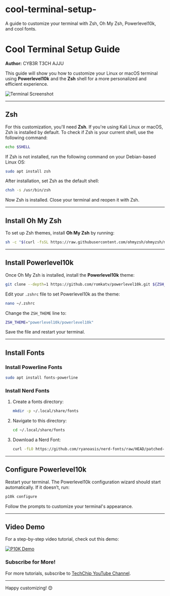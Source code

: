 # cool-terminal-setup-
A guide to customize your terminal with Zsh, Oh My Zsh, Powerlevel10k, and cool fonts.

# Cool Terminal Setup Guide

**Author:** CYB3R T3CH AJJU

This guide will show you how to customize your Linux or macOS terminal using **Powerlevel10k** and the **Zsh** shell for a more personalized and efficient experience.

![Terminal Screenshot]([https://github.com/user-attachments/assets/be4ca301-e242-4703-b66c-5f4a28f8c193](https://www.howtogeek.com/supercharge-your-command-prompt-with-zsh-and-oh-my-zsh/))

---

## Zsh

For this customization, you'll need **Zsh**. If you're using Kali Linux or macOS, Zsh is installed by default. To check if Zsh is your current shell, use the following command:

```bash
echo $SHELL
```

If Zsh is not installed, run the following command on your Debian-based Linux OS:

```bash
sudo apt install zsh
```

After installation, set Zsh as the default shell:

```bash
chsh -s /usr/bin/zsh
```

Now Zsh is installed. Close your terminal and reopen it with Zsh.

---

## Install Oh My Zsh

To set up Zsh themes, install **Oh My Zsh** by running:

```bash
sh -c "$(curl -fsSL https://raw.githubusercontent.com/ohmyzsh/ohmyzsh/master/tools/install.sh)"
```

---

## Install Powerlevel10k

Once Oh My Zsh is installed, install the **Powerlevel10k** theme:

```bash
git clone --depth=1 https://github.com/romkatv/powerlevel10k.git ${ZSH_CUSTOM:-$HOME/.oh-my-zsh/custom}/themes/powerlevel10k
```

Edit your `.zshrc` file to set Powerlevel10k as the theme:

```bash
nano ~/.zshrc
```

Change the `ZSH_THEME` line to:

```bash
ZSH_THEME="powerlevel10k/powerlevel10k"
```

Save the file and restart your terminal.

---

## Install Fonts

### Install Powerline Fonts

```bash
sudo apt install fonts-powerline
```

### Install Nerd Fonts

1. Create a fonts directory:
   ```bash
   mkdir -p ~/.local/share/fonts
   ```
2. Navigate to this directory:
   ```bash
   cd ~/.local/share/fonts
   ```
3. Download a Nerd Font:
   ```bash
   curl -fLO https://github.com/ryanoasis/nerd-fonts/raw/HEAD/patched-fonts/DroidSansMono/DroidSansMNerdFont-Regular.otf
   ```

---

## Configure Powerlevel10k

Restart your terminal. The Powerlevel10k configuration wizard should start automatically. If it doesn’t, run:

```bash
p10k configure
```

Follow the prompts to customize your terminal's appearance.

---

## Video Demo

For a step-by-step video tutorial, check out this demo:

[![P10K Demo](https://img.youtube.com/vi/j9IAvIAOVSc/0.jpg)](https://www.youtube.com/watch?v=j9IAvIAOVSc)

### Subscribe for More!

For more tutorials, subscribe to [TechChip YouTube Channel](http://youtube.com/techchipnet).

---

Happy customizing! 😊
